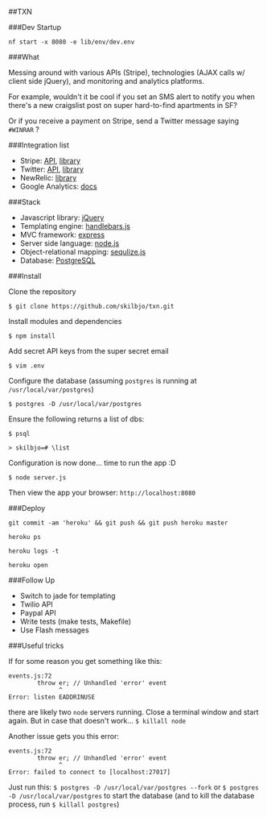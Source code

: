 ##TXN

###Dev Startup

```
nf start -x 8080 -e lib/env/dev.env
```


###What

Messing around with various APIs (Stripe), technologies (AJAX calls w/ client side jQuery), and monitoring and analytics platforms.

For example, wouldn't it be cool if you set an SMS alert to notify you when there's a new craigslist post on super hard-to-find apartments in SF?

Or if you receive a payment on Stripe, send a Twitter message saying `#WINRAR` ?


###Integration list

- Stripe: [API](https://stripe.com/docs/api/node), [library](https://www.npmjs.org/package/stripe)
- Twitter: [API](https://dev.twitter.com/docs/api/1.1), [library](https://www.npmjs.org/package/twit)
- NewRelic: [library](https://www.npmjs.org/package/newrelic)
- Google Analytics: [docs](https://developers.google.com/analytics/devguides/)

###Stack

- Javascript library:			[jQuery](http://api.jquery.com/)
- Templating engine:			[handlebars.js](http://handlebarsjs.com/)
- MVC framework:				[express](http://expressjs.com/api.html)
- Server side language:			[node.js](http://nodejs.org/api/)
- Object-relational mapping: 	[sequlize.js](https://github.com/sequelize/sequelize/wiki/API-Reference)
- Database:  					[PostgreSQL](http://www.postgresql.org/docs/9.3/static/index.html)

###Install

Clone the repository

	$ git clone https://github.com/skilbjo/txn.git
	
Install modules and dependencies
	
	$ npm install
	
Add secret API keys from the super secret email
	
	$ vim .env
	
Configure the database (assuming `postgres` is running at `/usr/local/var/postgres`)

	$ postgres -D /usr/local/var/postgres
	
Ensure the following returns a list of dbs: 

	$ psql
	
	> skilbjo=# \list
	
Configuration is now done... time to run the app :D

	$ node server.js
	
Then view the app your browser:  `http://localhost:8080`

###Deploy

```
git commit -am 'heroku' && git push && git push heroku master

heroku ps

heroku logs -t

heroku open
```

###Follow Up

- Switch to jade for templating
- Twilio API
- Paypal API
- Write tests (make tests, Makefile)
- Use Flash messages

###Useful tricks

If for some reason you get something like this:

```
events.js:72
        throw er; // Unhandled 'error' event
              ^
Error: listen EADDRINUSE
```

there are likely two `node` servers running. Close a terminal window and start again. But in case that doesn't work... `$ killall node`


Another issue gets you this error:
```
events.js:72
        throw er; // Unhandled 'error' event
              ^
Error: failed to connect to [localhost:27017]
```

Just run this: `$ postgres -D /usr/local/var/postgres --fork` or `$ postgres -D /usr/local/var/postgres` to start the database (and to kill the database process, run `$ killall postgres`)